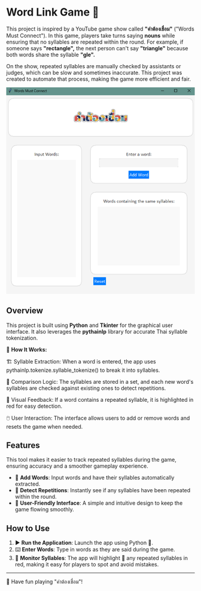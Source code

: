 # Word Link Game 🔗

This project is inspired by a YouTube game show called **"คำต้องเชื่อม"** ("Words Must Connect"). In this game, players take turns saying **nouns** while ensuring that no syllables are repeated within the round. For example, if someone says **"rectangle",** the next person can't say **"triangle"** because both words share the syllable **"gle".**

On the show, repeated syllables are manually checked by assistants or judges, which can be slow and sometimes inaccurate. This project was created to automate that process, making the game more efficient and fair.

![App Screenshot](https://github.com/earth1517/word-link-game/blob/main/Screenshot%202025-03-25%20131355.png)

## Overview

This project is built using **Python** and **Tkinter** for the graphical user interface. It also leverages the **pythainlp** library for accurate Thai syllable tokenization.

🔧 **How It Works:**

🏗️ Syllable Extraction: When a word is entered, the app uses pythainlp.tokenize.syllable_tokenize() to break it into syllables.

🔄 Comparison Logic: The syllables are stored in a set, and each new word's syllables are checked against existing ones to detect repetitions.

🎨 Visual Feedback: If a word contains a repeated syllable, it is highlighted in red for easy detection.

🖱️ User Interaction: The interface allows users to add or remove words and resets the game when needed.


## Features

This tool makes it easier to track repeated syllables during the game, ensuring accuracy and a smoother gameplay experience.

- 📝 **Add Words**: Input words and have their syllables automatically extracted.
- 🔎 **Detect Repetitions**: Instantly see if any syllables have been repeated within the round.
- 🎨 **User-Friendly Interface**: A simple and intuitive design to keep the game flowing smoothly.


## How to Use

1. ▶️ **Run the Application**: Launch the app using Python 🐍.
2. ⌨️ **Enter Words**: Type in words as they are said during the game.
3. 🚨 **Monitor Syllables**: The app will highlight 🔴 any repeated syllables in red, making it easy for players to spot and avoid mistakes.

---


🎉 Have fun playing "คำต้องเชื่อม"!


